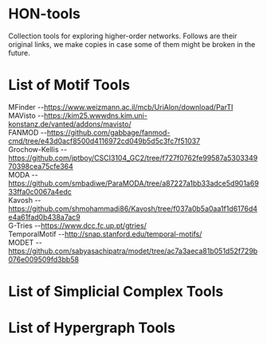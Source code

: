 # HON-tools
Collection tools for exploring higher-order networks. Follows are their original links, we make copies in case some of them might be broken in the future. 
# List of Motif Tools
MFinder --https://www.weizmann.ac.il/mcb/UriAlon/download/ParTI
<br/>
MAVisto --https://kim25.wwwdns.kim.uni-konstanz.de/vanted/addons/mavisto/
<br/>
FANMOD --https://github.com/gabbage/fanmod-cmd/tree/e43d0acf8500d4116972cd049b5d5c3fc7f51037
<br/>
Grochow-Kellis --https://github.com/jptboy/CSCI3104_GC2/tree/f727f0762fe99587a530334970398cea75cfe364
<br/>
MODA --https://github.com/smbadiwe/ParaMODA/tree/a87227a1bb33adce5d901a6933ffa0c0067a4edc
<br/>
Kavosh --https://github.com/shmohammadi86/Kavosh/tree/f037a0b5a0aa1f1d6176d4e4a61fad0b438a7ac9
<br/>
G-Tries --https://www.dcc.fc.up.pt/gtries/
<br/>
TemporalMotif --http://snap.stanford.edu/temporal-motifs/
<br/>
MODET --https://github.com/sabyasachipatra/modet/tree/ac7a3aeca81b051d52f729b076e009509fd3bb58
# List of Simplicial Complex Tools

# List of Hypergraph Tools
